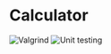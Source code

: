 # Calculator
![Valgrind](https://github.com/99002766/calci/workflows/Valgrind/badge.svg)
![Unit testing](https://github.com/99002766/calci/workflows/Unit%20testing/badge.svg)
